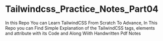 # Tailwindcss_Practice_Notes_Part04
In this Repo You can Learn TailwindCSS From Scratch To Advance, In This Repo you can Find Simple Explanation of the TailwindCSS tags, elements and attribute with its Code and Along Wiith Handwritten Pdf Notes
